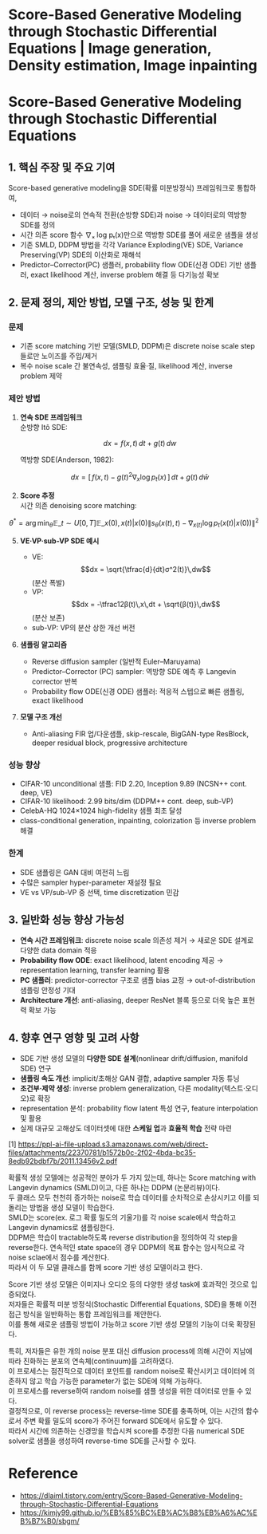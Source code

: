 # Score-Based Generative Modeling through Stochastic Differential Equations | Image generation, Density estimation, Image inpainting

# Score-Based Generative Modeling through Stochastic Differential Equations

## 1. 핵심 주장 및 주요 기여  
Score-based generative modeling을 SDE(확률 미분방정식) 프레임워크로 통합하여,  
-  데이터 → noise로의 연속적 전환(순방향 SDE)과 noise → 데이터로의 역방향 SDE를 정의  
-  시간 의존 score 함수 ∇ₓ log pₜ(x)만으로 역방향 SDE를 풀어 새로운 샘플을 생성  
-  기존 SMLD, DDPM 방법을 각각 Variance Exploding(VE) SDE, Variance Preserving(VP) SDE의 이산화로 재해석  
-  Predictor–Corrector(PC) 샘플러, probability flow ODE(신경 ODE) 기반 샘플러, exact likelihood 계산, inverse problem 해결 등 다기능성 확보  

## 2. 문제 정의, 제안 방법, 모델 구조, 성능 및 한계  

### 문제  
- 기존 score matching 기반 모델(SMLD, DDPM)은 discrete noise scale step들로만 노이즈를 주입/제거  
- 복수 noise scale 간 불연속성, 샘플링 효율·질, likelihood 계산, inverse problem 제약  

### 제안 방법  
1) **연속 SDE 프레임워크**  
   순방향 Itô SDE:
   
   $$dx = f(x,t)\,dt + g(t)\,dw$$
   
   역방향 SDE(Anderson, 1982):
   
   $$dx = [\,f(x,t) - g(t)^2 ∇_x \log p_t(x)\,]\,dt + g(t)\,d\bar w$$

3) **Score 추정**  
   시간 의존 denoising score matching:

$$
   θ^* = \arg\min_θ \mathbb{E}\_{t∼U[0,T]}\mathbb{E}\_{x(0),x(t)|x(0)} \big\|s_θ(x(t),t) - ∇_{x(t)}\log p_t(x(t)|x(0))\big\|^2
$$

5) **VE·VP·sub-VP SDE 예시**  
   - VE: $$dx = \sqrt{\tfrac{d}{dt}σ^2(t)}\,dw$$  (분산 폭발)  
   - VP: $$dx = -\tfrac12β(t)\,x\,dt + \sqrt{β(t)}\,dw$$  (분산 보존)  
   - sub-VP: VP의 분산 상한 개선 버전  

6) **샘플링 알고리즘**  
   - Reverse diffusion sampler (일반적 Euler–Maruyama)  
   - Predictor–Corrector (PC) sampler: 역방향 SDE 예측 후 Langevin corrector 반복  
   - Probability flow ODE(신경 ODE) 샘플러: 적응적 스텝으로 빠른 샘플링, exact likelihood  

7) **모델 구조 개선**  
   - Anti-aliasing FIR 업/다운샘플, skip-rescale, BigGAN-type ResBlock, deeper residual block, progressive architecture  

### 성능 향상  
- CIFAR-10 unconditional 샘플: FID 2.20, Inception 9.89 (NCSN++ cont. deep, VE)  
- CIFAR-10 likelihood: 2.99 bits/dim (DDPM++ cont. deep, sub-VP)  
- CelebA-HQ 1024×1024 high-fidelity 샘플 최초 달성  
- class-conditional generation, inpainting, colorization 등 inverse problem 해결  

### 한계  
- SDE 샘플링은 GAN 대비 여전히 느림  
- 수많은 sampler hyper-parameter 재설정 필요  
- VE vs VP/sub-VP 중 선택, time discretization 민감  

## 3. 일반화 성능 향상 가능성  
- **연속 시간 프레임워크**: discrete noise scale 의존성 제거 → 새로운 SDE 설계로 다양한 data domain 적응  
- **Probability flow ODE**: exact likelihood, latent encoding 제공 → representation learning, transfer learning 활용  
- **PC 샘플러**: predictor-corrector 구조로 샘플 bias 교정 → out-of-distribution 샘플링 안정성 기대  
- **Architecture 개선**: anti-aliasing, deeper ResNet 블록 등으로 더욱 높은 표현력 확보 가능  

## 4. 향후 연구 영향 및 고려 사항  
- SDE 기반 생성 모델의 **다양한 SDE 설계**(nonlinear drift/diffusion, manifold SDE) 연구  
- **샘플링 속도 개선**: implicit/초해상 GAN 결합, adaptive sampler 자동 튜닝  
- **조건부·제약 생성**: inverse problem generalization, 다른 modality(텍스트·오디오)로 확장  
- representation 분석: probability flow latent 특성 연구, feature interpolation 및 활용  
- 실제 대규모 고해상도 데이터셋에 대한 **스케일 업**과 **효율적 학습** 전략 마련

[1] https://ppl-ai-file-upload.s3.amazonaws.com/web/direct-files/attachments/22370781/b1572b0c-2f02-4bda-bc35-8edb92bdbf7b/2011.13456v2.pdf

확률적 생성 모델에는 성공적인 분야가 두 가지 있는데, 하나는 Score matching with Langevin dynamics (SMLD)이고, 다른 하나는 DDPM (논문리뷰)이다.  
두 클래스 모두 천천히 증가하는 noise로 학습 데이터를 순차적으로 손상시키고 이를 되돌리는 방법을 생성 모델이 학습한다.  
SMLD는 score(ex. 로그 확률 밀도의 기울기)를 각 noise scale에서 학습하고 Langevin dynamics로 샘플링한다.  
DDPM은 학습이 tractable하도록 reverse distribution을 정의하여 각 step을 reverse한다. 연속적인 state space의 경우 DDPM의 목표 함수는 암시적으로 각 noise sclae에서 점수를 계산한다.  
따라서 이 두 모델 클래스를 함께 score 기반 생성 모델이라고 한다.

Score 기반 생성 모델은 이미지나 오디오 등의 다양한 생성 task에 효과적인 것으로 입증되었다.  
저자들은 확률적 미분 방정식(Stochastic Differential Equations, SDE)을 통해 이전 접근 방식을 일반화하는 통합 프레임워크를 제안한다.  
이를 통해 새로운 샘플링 방법이 가능하고 score 기반 생성 모델의 기능이 더욱 확장된다.

특히, 저자들은 유한 개의 noise 분포 대신 diffusion process에 의해 시간이 지남에 따라 진화하는 분포의 연속체(continuum)를 고려하였다.  
이 프로세스는 점진적으로 데이터 포인트를 random noise로 확산시키고 데이터에 의존하지 않고 학습 가능한 parameter가 없는 SDE에 의해 가능하다.  
이 프로세스를 reverse하여 random noise를 샘플 생성을 위한 데이터로 만들 수 있다.  
결정적으로, 이 reverse process는 reverse-time SDE를 충족하며, 이는 시간의 함수로서 주변 확률 밀도의 score가 주어진 forward SDE에서 유도할 수 있다.  
따라서 시간에 의존하는 신경망을 학습시켜 score를 추정한 다음 numerical SDE solver로 샘플을 생성하여 reverse-time SDE를 근사할 수 있다.



# Reference
- https://dlaiml.tistory.com/entry/Score-Based-Generative-Modeling-through-Stochastic-Differential-Equations
- https://kimjy99.github.io/%EB%85%BC%EB%AC%B8%EB%A6%AC%EB%B7%B0/sbgm/
